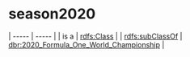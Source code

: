 # season2020

| ----- | ----- |
| is a | [rdfs:Class](http://www.w3.org/2000/01/rdf-schema#Class) |
| [rdfs:subClassOf](http://www.w3.org/2000/01/rdf-schema#subClassOf) | [dbr:2020_Formula_One_World_Championship](https://dbpedia.org/resource/2020_Formula_One_World_Championship) |